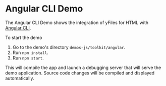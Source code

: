 <!--
 //////////////////////////////////////////////////////////////////////////////
 // @license
 // This file is part of yFiles for HTML 2.6.0.2.
 // Use is subject to license terms.
 //
 // Copyright (c) 2000-2023 by yWorks GmbH, Vor dem Kreuzberg 28,
 // 72070 Tuebingen, Germany. All rights reserved.
 //
 //////////////////////////////////////////////////////////////////////////////
-->
# Angular CLI Demo

The Angular CLI Demo shows the integration of yFiles for HTML with [Angular CLI](https://cli.angular.io/).

To start the demo

1.  Go to the demo's directory `demos-js/toolkit/angular`.
2.  Run `npm install`.
3.  Run `npm start`.

This will compile the app and launch a debugging server that will serve the demo application. Source code changes will be compiled and displayed automatically.

